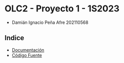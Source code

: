 # OLC2 - Proyecto 1 - 1S2023

- Damián Ignacio Peña Afre 202110568

## Indice

- [Documentación](https://github.com/damianpeaf/OLC2_Proyecto1_202110568/tree/main/docs)
- [Código Fuente](https://github.com/damianpeaf/OLC2_Proyecto1_202110568/tree/main/src)